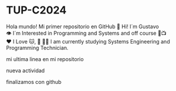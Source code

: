 # TUP-C2024
Hola mundo!
Mi primer repositorio en GitHub
👋 Hi! I´m Gustavo  
👁️ I´m Interested in Programming and Systems and off course 📖📺  
❤️ I Love 🐱, 📖
🧑‍🎓 I am currently studying Systems Engineering and Programming Technician.  

mi ultima linea en mi repositorio

nueva actividad

finalizamos con github
